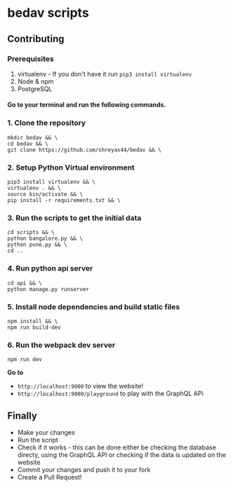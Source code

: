 # bedav scripts

## Contributing

### Prerequisites

1. virtualenv - If you don't have it run `pip3 install virtualenv`
2. Node & npm
3. PostgreSQL

#### Go to your terminal and run the following commands.

### 1. Clone the repository

```
mkdir bedav && \
cd bedav && \
git clone https://github.com/shreyas44/bedav && \
```

### 2. Setup Python Virtual environment

```
pip3 install virtualenv && \
virtualenv . && \
source bin/activate && \
pip install -r requirements.txt && \
```

### 3. Run the scripts to get the initial data

```
cd scripts && \
python bangalore.py && \
python pune.py && \
cd ..
```

### 4. Run python api server

```
cd api && \
python manage.py runserver
```

### 5. Install node dependencies and build static files

```
npm install && \
npm run build-dev
```

### 6. Run the webpack dev server

```
npm run dev
```

**Go to** 
- `http://localhost:9000` to view the website!
- `http://localhost:9000/playground` to play with the GraphQL APi

## Finally

- Make your changes
- Run the script
- Check if it works - this can be done either be checking the database directy, using the GraphQL API or checking if the data is updated on the website
- Commit your changes and push it to your fork
- Create a Pull Request!